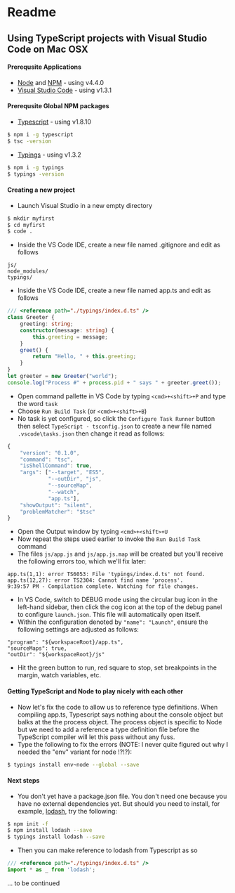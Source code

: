 # Readme
## Using TypeScript projects with Visual Studio Code on Mac OSX
#### Prerequsite Applications
- [Node](https://nodejs.org) and [NPM](http://npmjs.org/) - using v4.4.0
- [Visual Studio Code](http://code.visualstudio.com) - using v1.3.1

#### Prerequsite Global NPM packages
- [Typescript](http://typescriptlang.org) - using v1.8.10
```sh
$ npm i -g typescript
$ tsc -version
```
- [Typings](http://www.npmjs.com/package/typings) - using v1.3.2
```sh
$ npm i -g typings
$ typings -version
```

#### Creating a new project
- Launch Visual Studio in a new empty directory
```sh
$ mkdir myfirst
$ cd myfirst
$ code .
```
- Inside the VS Code IDE, create a new file named .gitignore and edit as follows
```
js/
node_modules/
typings/
```
- Inside the VS Code IDE, create a new file named app.ts and edit as follows
```ts
/// <reference path="./typings/index.d.ts" />
class Greeter {
    greeting: string;
    constructor(message: string) {
        this.greeting = message;
    }
    greet() {
        return "Hello, " + this.greeting;
    }
}
let greeter = new Greeter("world");
console.log("Process #" + process.pid + " says " + greeter.greet());
```
- Open command pallette in VS Code by typing ``<cmd>+<shift>+P`` and type the word ``task``
- Choose ``Run Build Task`` (or ``<cmd>+<shift>+B``)
- No task is yet configured, so click the ``Configure Task Runner`` button then select ``TypeScript - tsconfig.json`` to create a new file named ``.vscode\tasks.json`` then change it read as follows:
```js
{
    "version": "0.1.0",
    "command": "tsc",
    "isShellCommand": true,
    "args": ["--target", "ES5",
             "--outDir", "js",
             "--sourceMap",
             "--watch",
             "app.ts"],
    "showOutput": "silent",
    "problemMatcher": "$tsc"
}  
```
- Open the Output window by typing ``<cmd>+<shift>+U``
- Now repeat the steps used earlier to invoke the ``Run Build Task`` command
- The files ``js/app.js`` and ``js/app.js.map`` will be created but you'll receive the following errors too, which we'll fix later:
```
app.ts(1,1): error TS6053: File 'typings/index.d.ts' not found.
app.ts(12,27): error TS2304: Cannot find name 'process'.
9:39:57 PM - Compilation complete. Watching for file changes.
```
- In VS Code, switch to DEBUG mode using the circular bug icon in the left-hand sidebar, then click the cog icon at the top of the debug panel to configure ``launch.json``.  This file will automatically open itself.
- Within the configuration denoted by ``"name": "Launch"``, ensure the following settings are adjusted as follows:
```
"program": "${workspaceRoot}/app.ts",
"sourceMaps": true,
"outDir": "${workspaceRoot}/js"
```
- Hit the green button to run, red square to stop, set breakpoints in the margin, watch variables, etc.

#### Getting TypeScript and Node to play nicely with each other
- Now let's fix the code to allow us to reference type definitions.  When compiling app.ts, Typescript says nothing about the console object but balks at the the process object.  The process object is specific to Node but we need to add a reference a type definition file before the TypeScript compiler will let this pass without any fuss.
- Type the following to fix the errors (NOTE: I never quite figured out why I needed the "env" variant for node !?!?):
```sh
$ typings install env~node --global --save
```

#### Next steps
- You don't yet have a package.json file.  You don't need one because you have no external dependencies yet.  But should you need to install, for example, [lodash](https://www.npmjs.com/package/lodash), try the following:
```sh
$ npm init -f
$ npm install lodash --save
$ typings install lodash --save
```
- Then you can make reference to lodash from Typescript as so
```ts
/// <reference path="./typings/index.d.ts" />
import * as _ from 'lodash';
```
... to be continued
